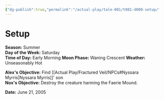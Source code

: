 ```yaml
---
{"dg-publish":true,"permalink":"/actual-play/tale-001/t001-d000-setup/"}
---
```


# Setup

**Season:** Summer  
**Day of the Week:** Saturday  
**Time of Day:** Early Morning 
**Moon Phase:** Waning Crescent
**Weather:** Unseasonably Hot

**Alex's Objective:** Find [[Actual Play/Fractured Veil/NPCs#Nyssara Myrris\|Nyssara Myrris]]' son   
**Nox's Objective:** Destroy the creature harming the Faerie Mound.

**Date:** June 21, 2005
